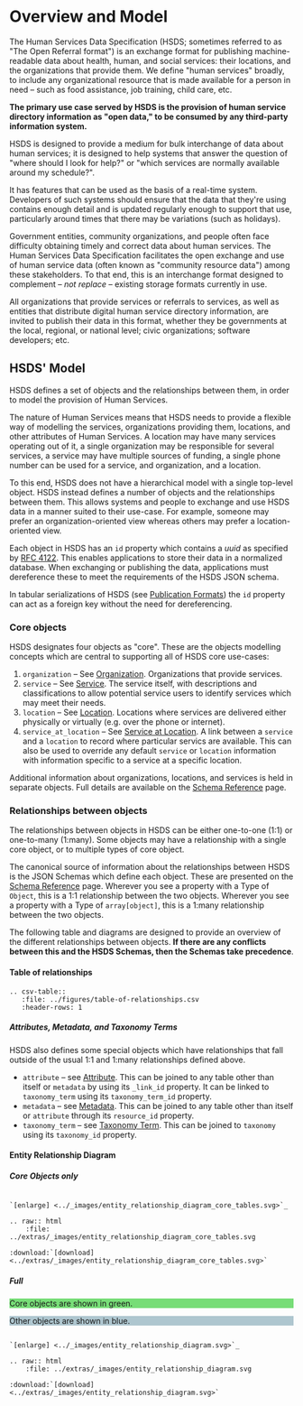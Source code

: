Overview and Model
====================

The Human Services Data Specification (HSDS; sometimes referred to as "The Open Referral format") is an exchange format for publishing machine-readable data about health, human, and social services: their locations, and the organizations that provide them. We define "human services" broadly, to include any organizational resource that is made available for a person in need – such as food assistance, job training, child care, etc.

**The primary use case served by HSDS is the provision of human service directory information as "open data," to be consumed by any third-party information system.**

HSDS is designed to provide a medium for bulk interchange of data about human services; it is designed to help systems that answer the question of "where should I look for help?" or "which services are normally available around my schedule?". 

It has features that can be used as the basis of a real-time system. Developers of such systems should ensure that the data that they're using contains enough detail and is updated regularly enough to support that use, particularly around times that there may be variations (such as holidays).  

Government entities, community organizations, and people often face difficulty obtaining timely and correct data about human services. The Human Services Data Specification facilitates the open exchange and use of human service data (often known as "community resource data") among these stakeholders. To that end, this is an interchange format designed to complement – _not replace_ – existing storage formats currently in use.

All organizations that provide services or referrals to services, as well as entities that distribute digital human service directory information, are invited to publish their data in this format, whether they be governments at the local, regional, or national level; civic organizations; software developers; etc.

## HSDS' Model

HSDS defines a set of objects and the relationships between them, in order to model the provision of Human Services.

The nature of Human Services means that HSDS needs to provide a flexible way of modelling the services, organizations providing them, locations, and other attributes of Human Services. A location may have many services operating out of it, a single organization may be responsible for several services, a service may have multiple sources of funding, a single phone number can be used for a service, and organization, and a location.

To this end, HSDS does not have a hierarchical model with a single top-level object. HSDS instead defines a number of objects and the relationships between them. This allows systems and people to exchange and use HSDS data in a manner suited to their use-case. For example, someone may prefer an organization-oriented view whereas others may prefer a location-oriented view.

Each object in HSDS has an `id` property which contains a *uuid* as specified by [RFC 4122](https://datatracker.ietf.org/doc/html/rfc4122). This enables applications to store their data in a normalized database. When exchanging or publishing the data, applications must dereference these to meet the requirements of the HSDS JSON schema.

In tabular serializations of HSDS (see [Publication Formats](publication_formats_reference)) the `id` property can act as a foreign key without the need for dereferencing.


### Core objects

HSDS designates four objects as "core". These are the objects modelling concepts which are central to supporting all of HSDS core use-cases:

1. `organization` &ndash; See [Organization](schema_reference.md#organization). Organizations that provide services.
2. `service` &ndash; See [Service](schema_reference.md#service). The service itself, with descriptions and classifications to allow potential service users to identify services which may meet their needs.
3. `location` &ndash; See [Location](schema_reference.md#location). Locations where services are delivered either physically or virtually (e.g. over the phone or internet).
4. `service_at_location` &ndash; See [Service at Location](schema_reference.md#service_at_location). A link between a `service` and a `location` to record where particular servics are available. This can also be used to override any default `service` or `location` information with information specific to a service at a specific location.

Additional information about organizations, locations, and services is held in separate objects. Full details are available on the [Schema Reference](schema_reference) page.

### Relationships between objects

The relationships between objects in HSDS can be either one-to-one (1:1) or one-to-many (1:many). Some objects may have a relationship with a single core object, or to multiple types of core object.

The canonical source of information about the relationships between HSDS is the JSON Schemas which define each object. These are presented on the [Schema Reference](schema_reference) page. Wherever you see a property with a Type of `Object`, this is a 1:1 relationship between the two objects. Wherever you see a property with a Type of `array[object]`, this is a 1:many relationship between the two objects.

The following table and diagrams are designed to provide an overview of the different relationships between objects. **If there are any conflicts between this and the HSDS Schemas, then the Schemas take precedence**.

#### Table of relationships

```{eval-rst}
.. csv-table::
   :file: ../figures/table-of-relationships.csv
   :header-rows: 1
```

##### Attributes, Metadata, and Taxonomy Terms

HSDS also defines some special objects which have relationships that fall outside of the usual 1:1 and 1:many relationships defined above.

* `attribute` &ndash; see [Attribute](schema_reference.md#attribute). This can be joined to any table other than itself or `metadata` by using its `_link_id` property. It can be linked to `taxonomy_term` using its `taxonomy_term_id` property.
* `metadata` &ndash; see [Metadata](schema_reference.md#metadata). This can be joined to any table other than itself or `attribute` through its `resource_id` property.
* `taxonomy_term` &ndash; see [Taxonomy Term](schema_reference.md#taxonomy_term). This can be joined to `taxonomy` using its `taxonomy_id` property.

#### Entity Relationship Diagram

##### Core Objects only

```{eval-rst}

`[enlarge] <../_images/entity_relationship_diagram_core_tables.svg>`_

.. raw:: html
    :file: ../extras/_images/entity_relationship_diagram_core_tables.svg
    
:download:`[download] <../extras/_images/entity_relationship_diagram_core_tables.svg>`
```

##### Full

<div style="background-color: #77DD77;">

Core objects are shown in green.

</div>

<div style="background-color: #AEC6CF;">

Other objects are shown in blue.

</div>

```{eval-rst}

`[enlarge] <../_images/entity_relationship_diagram.svg>`_

.. raw:: html
    :file: ../extras/_images/entity_relationship_diagram.svg
    
:download:`[download] <../extras/_images/entity_relationship_diagram.svg>`

```

